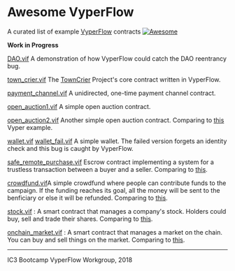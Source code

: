 # Awesome VyperFlow

A curated list of example [VyperFlow](https://github.com/Neroysq/VyperFlow) contracts [![Awesome](https://awesome.re/badge.svg)](https://awesome.re)

**Work in Progress**

[DAO.vif](DAO.vif) A demonstration of how VyperFlow could catch the DAO reentrancy bug.

[town_crier.vif](town_crier.vif) The [TownCrier](http://www.town-crier.org/) Project's core contract written in VyperFlow.

[payment_channel.vif](payment_channel.vif) A unidirected, one-time payment channel contract.

[open_auction1.vif](open_auction1.vif) A simple open auction contract.

[open_auction2.vif](open_auction2.vif) Another simple open auction contract. Comparing to [this](https://vyper.readthedocs.io/en/latest/vyper-by-example.html#simple-open-auction) Vyper example.

[wallet.vif](wallet.vif) [wallet_fail.vif](wallet_fail.vif) A simple wallet. The failed version forgets an identity check and this bug is caught by VyperFlow.

[safe_remote_purchase.vif](safe_remote_purchase.vif) Escrow contract implementing a system for a trustless transaction between a buyer and a seller. Comparing to [this](https://vyper.readthedocs.io/en/latest/vyper-by-example.html#safe-remote-purchases).

[crowdfund.vif](crowdfund.vif)A simple crowdfund where people can contribute funds to the campaign. If the funding reaches its goal, all the money will be sent to the benficiary or else it will be refunded. Comparing to [this](https://vyper.readthedocs.io/en/latest/vyper-by-example.html#crowdfund).

[stock.vif](stock.vif) : A smart contract that manages a company's stock. Holders could buy, sell and trade their shares. Comparing to [this](https://vyper.readthedocs.io/en/latest/vyper-by-example.html#company-stock).

[onchain_market.vif](onchain_market.vif) : A smart contract that manages a market on the chain. You can buy and sell things on the market. Comparing to [this](https://gist.github.com/SongChujun/7a09ba218445af1b6cb8aff4dc665cac).

---

IC3 Bootcamp VyperFlow Workgroup, 2018
